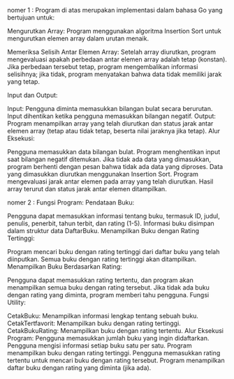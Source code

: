 nomer 1 :
Program di atas merupakan implementasi dalam bahasa Go yang bertujuan untuk:

Mengurutkan Array: Program menggunakan algoritma Insertion Sort untuk mengurutkan elemen array dalam urutan menaik.

Memeriksa Selisih Antar Elemen Array: Setelah array diurutkan, program mengevaluasi apakah perbedaan antar elemen array adalah tetap (konstan). Jika perbedaan tersebut tetap, program mengembalikan informasi selisihnya; jika tidak, program menyatakan bahwa data tidak memiliki jarak yang tetap.

Input dan Output:

Input: Pengguna diminta memasukkan bilangan bulat secara berurutan. Input dihentikan ketika pengguna memasukkan bilangan negatif.
Output: Program menampilkan array yang telah diurutkan dan status jarak antar elemen array (tetap atau tidak tetap, beserta nilai jaraknya jika tetap).
Alur Eksekusi:

Pengguna memasukkan data bilangan bulat.
Program menghentikan input saat bilangan negatif ditemukan.
Jika tidak ada data yang dimasukkan, program berhenti dengan pesan bahwa tidak ada data yang diproses.
Data yang dimasukkan diurutkan menggunakan Insertion Sort.
Program mengevaluasi jarak antar elemen pada array yang telah diurutkan.
Hasil array terurut dan status jarak antar elemen ditampilkan.

nomer 2 :
Fungsi Program:
Pendataan Buku:

Pengguna dapat memasukkan informasi tentang buku, termasuk ID, judul, penulis, penerbit, tahun terbit, dan rating (1-5).
Informasi buku disimpan dalam struktur data DaftarBuku.
Menampilkan Buku dengan Rating Tertinggi:

Program mencari buku dengan rating tertinggi dari daftar buku yang telah diinputkan.
Semua buku dengan rating tertinggi akan ditampilkan.
Menampilkan Buku Berdasarkan Rating:

Pengguna dapat memasukkan rating tertentu, dan program akan menampilkan semua buku dengan rating tersebut.
Jika tidak ada buku dengan rating yang diminta, program memberi tahu pengguna.
Fungsi Utility:

CetakBuku: Menampilkan informasi lengkap tentang sebuah buku.
CetakTertfavorit: Menampilkan buku dengan rating tertinggi.
CetakBukuRating: Menampilkan buku dengan rating tertentu.
Alur Eksekusi Program:
Pengguna memasukkan jumlah buku yang ingin didaftarkan.
Pengguna mengisi informasi setiap buku satu per satu.
Program menampilkan buku dengan rating tertinggi.
Pengguna memasukkan rating tertentu untuk mencari buku dengan rating tersebut.
Program menampilkan daftar buku dengan rating yang diminta (jika ada).
